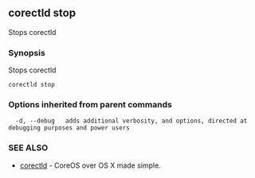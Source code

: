 ## corectld stop

Stops corectld

### Synopsis


Stops corectld

```
corectld stop
```

### Options inherited from parent commands

```
  -d, --debug   adds additional verbosity, and options, directed at debugging purposes and power users
```

### SEE ALSO
* [corectld](corectld.md)	 - CoreOS over OS X made simple.

